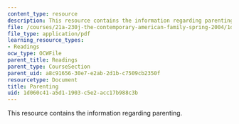 ```yaml
---
content_type: resource
description: This resource contains the information regarding parenting.
file: /courses/21a-230j-the-contemporary-american-family-spring-2004/1d060c41a5d11903c5e2acc17b988c3b_MIT21A_230JS04_14colins.pdf
file_type: application/pdf
learning_resource_types:
- Readings
ocw_type: OCWFile
parent_title: Readings
parent_type: CourseSection
parent_uid: a8c91656-30e7-e2ab-2d1b-c7509cb2350f
resourcetype: Document
title: Parenting
uid: 1d060c41-a5d1-1903-c5e2-acc17b988c3b
---
```

This resource contains the information regarding parenting.

